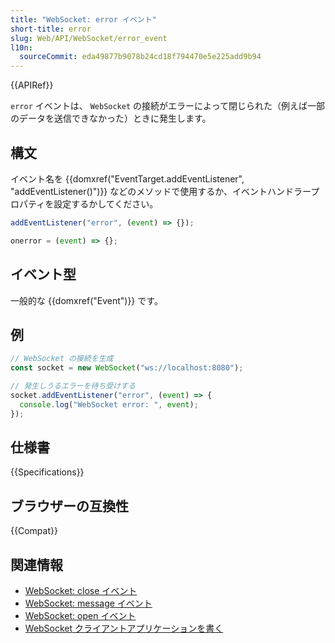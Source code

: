```yaml
---
title: "WebSocket: error イベント"
short-title: error
slug: Web/API/WebSocket/error_event
l10n:
  sourceCommit: eda49877b9078b24cd18f794470e5e225add9b94
---
```


{{APIRef}}

`error` イベントは、 `WebSocket` の接続がエラーによって閉じられた（例えば一部のデータを送信できなかった）ときに発生します。

## 構文

イベント名を {{domxref("EventTarget.addEventListener", "addEventListener()")}} などのメソッドで使用するか、イベントハンドラープロパティを設定するかしてください。

```js
addEventListener("error", (event) => {});

onerror = (event) => {};
```

## イベント型

一般的な {{domxref("Event")}} です。

## 例

```js
// WebSocket の接続を生成
const socket = new WebSocket("ws://localhost:8080");

// 発生しうるエラーを待ち受けする
socket.addEventListener("error", (event) => {
  console.log("WebSocket error: ", event);
});
```

## 仕様書

{{Specifications}}

## ブラウザーの互換性

{{Compat}}

## 関連情報

- [WebSocket: close イベント](/ja/docs/Web/API/WebSocket/close_event)
- [WebSocket: message イベント](/ja/docs/Web/API/WebSocket/message_event)
- [WebSocket: open イベント](/ja/docs/Web/API/WebSocket/open_event)
- [WebSocket クライアントアプリケーションを書く](/ja/docs/Web/API/WebSockets_API/Writing_WebSocket_client_applications)
